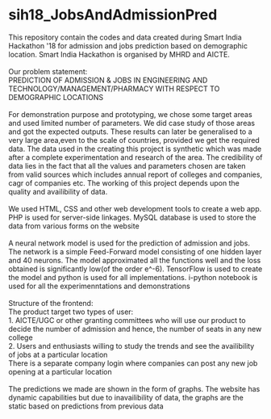 # sih18_JobsAndAdmissionPred

This repository contain the codes and data created during Smart India Hackathon '18 for admission and jobs prediction based on demographic location. Smart India Hackathon is organised by MHRD and AICTE.<br><br>
Our problem statement:<br>PREDICTION OF ADMISSION & JOBS IN ENGINEERING AND TECHNOLOGY/MANAGEMENT/PHARMACY WITH RESPECT TO DEMOGRAPHIC LOCATIONS<br><br>
For demonstration purpose and prototyping, we chose some target areas and used limited number of parameters. We did case study of those areas and got the expected outputs. These results can later be generalised to a very large area,even to the scale of countries, provided we get the required data. The data used in the creating this project is synthetic which was made after a complete experimentation and research of the area. The credibility of data lies in the fact that all the values and parameters chosen are taken from valid sources which includes annual report of colleges and companies, cagr of companies etc. The working of this project depends upon the quality and availibility of data.<br><br>
We used HTML, CSS and other web development tools to create a web app. PHP is used for server-side linkages. MySQL database is used to store the data from various forms on the website<br><br>
A neural network model is used for the prediction of admission and jobs. The network is a simple Feed-Forward model consisting of one hidden layer and 40 neurons. The model approximated all the functions well and the loss obtained is significantly low(of the order e^-6). TensorFlow is used to create the model and python is used for all implementations. i-python notebook is used for all the experimenntations and demonstrations<br><br>
Structure of the frontend:<br>
The product target two types of user:<br>1. AICTE/UGC or other granting committees who will use our product to decide the number of admission and hence, the number of seats in any new college<br>2. Users and enthusiasts willing to study the trends and see the availibility of jobs at a particular location<br>
There is a separate company login where companies can post any new job opening at a particular location<br><br>
The predictions we made are shown in the form of graphs. The website has dynamic capabilities but due to inavailibility of data, the graphs are the static based on predictions from previous data
